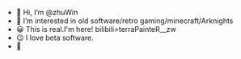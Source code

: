 - 👋 Hi, I’m @zhuWin
- 👀 I’m interested in old software/retro gaming/minecraft/Arknights
- 😀 This is real.I'm here! bilibili>terraPainteR__zw
- 😉 I love beta software.
- 🤔 
<!---
zhuWin/zhuWin is a ✨ special ✨ repository because its `README.md` (this file) appears on your GitHub profile.
You can click the Preview link to take a look at your changes.
--->

